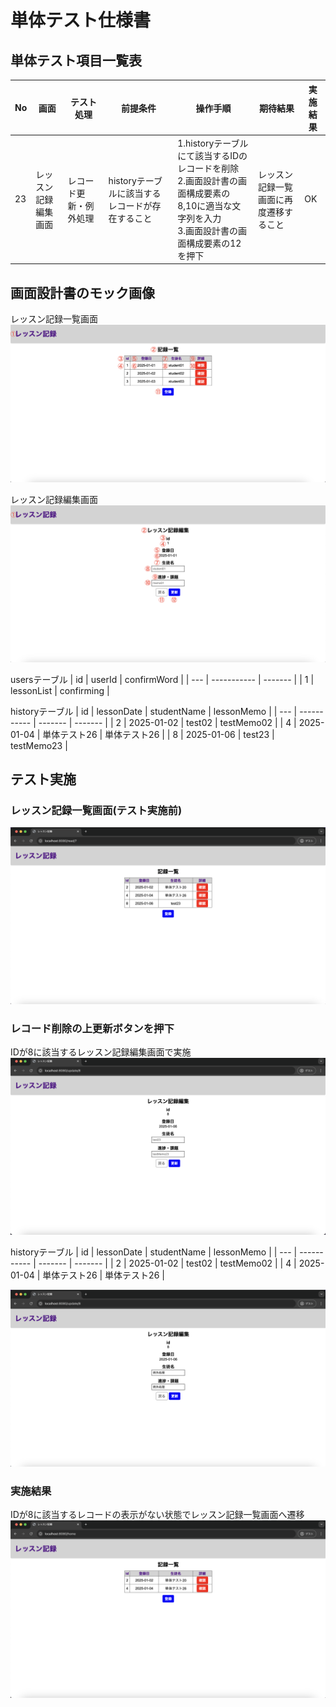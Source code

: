 # 単体テスト仕様書

## 単体テスト項目一覧表
| No   | 画面 | テスト処理 | 前提条件 | 操作手順 | 期待結果 | 実施結果 |
| --- | ----------- | ------- | ------- | ------- | ------- | ------- |
| 23 | レッスン記録編集画面 | レコード更新・例外処理 | historyテーブルに該当するレコードが存在すること | 1.historyテーブルにて該当するIDのレコードを削除<br>2.画面設計書の画面構成要素の8,10に適当な文字列を入力<br>3.画面設計書の画面構成要素の12を押下 | レッスン記録一覧画面に再度遷移すること | OK |

## 画面設計書のモック画像
レッスン記録一覧画面
![レッスン記録一覧画面](../../screen-design/images/home.png)

レッスン記録編集画面
![レッスン記録参照画面](../../screen-design/images/update.png)

usersテーブル
| id | userId | confirmWord |
| --- | ----------- | ------- |
| 1 | lessonList | confirming |

historyテーブル
| id | lessonDate | studentName | lessonMemo |
| --- | ----------- | ------- | ------- |
| 2 | 2025-01-02 | test02 | testMemo02 |
| 4	| 2025-01-04 | 単体テスト26 | 単体テスト26 |
| 8 | 2025-01-06 | test23 | testMemo23 |

## テスト実施
### レッスン記録一覧画面(テスト実施前)
![レッスン記録一覧画面(3レコード)](../images/read-without-7.png)

### レコード削除の上更新ボタンを押下
IDが8に該当するレッスン記録編集画面で実施
![レッスン記録編集画面](../images/update-id-8.png)

historyテーブル
| id | lessonDate | studentName | lessonMemo |
| --- | ----------- | ------- | ------- |
| 2 | 2025-01-02 | test02 | testMemo02 |
| 4	| 2025-01-04 | 単体テスト26 | 単体テスト26 |

![レッスン記録編集画面入力後](../images/update-without-8.png)

### 実施結果
IDが8に該当するレコードの表示がない状態でレッスン記録一覧画面へ遷移
![レッスン記録一覧画面(2レコード)](../images/read-without-8.png)